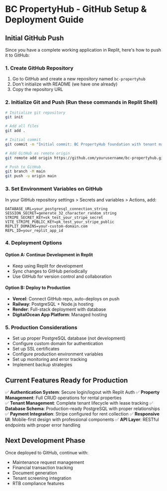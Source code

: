 # BC PropertyHub - GitHub Setup & Deployment Guide

## Initial GitHub Push

Since you have a complete working application in Replit, here's how to push it to GitHub:

### 1. Create GitHub Repository
1. Go to GitHub and create a new repository named `bc-propertyhub`
2. Don't initialize with README (we have one already)
3. Copy the repository URL

### 2. Initialize Git and Push (Run these commands in Replit Shell)

```bash
# Initialize git repository
git init

# Add all files
git add .

# Initial commit
git commit -m "Initial commit: BC PropertyHub foundation with tenant management"

# Add GitHub as remote origin
git remote add origin https://github.com/yourusername/bc-propertyhub.git

# Push to GitHub
git branch -M main
git push -u origin main
```

### 3. Set Environment Variables on GitHub

In your GitHub repository settings > Secrets and variables > Actions, add:

```
DATABASE_URL=your_postgresql_connection_string
SESSION_SECRET=generate_32_character_random_string
STRIPE_SECRET_KEY=sk_test_your_stripe_secret
VITE_STRIPE_PUBLIC_KEY=pk_test_your_stripe_public
REPLIT_DOMAINS=your-custom-domain.com
REPL_ID=your_replit_app_id
```

### 4. Deployment Options

#### Option A: Continue Development in Replit
- Keep using Replit for development
- Sync changes to GitHub periodically
- Use GitHub for version control and collaboration

#### Option B: Deploy to Production
- **Vercel**: Connect GitHub repo, auto-deploys on push
- **Railway**: PostgreSQL + Node.js hosting
- **Render**: Full-stack deployment with database
- **DigitalOcean App Platform**: Managed hosting

### 5. Production Considerations

- Set up proper PostgreSQL database (not development)
- Configure custom domain for authentication
- Set up SSL certificates
- Configure production environment variables
- Set up monitoring and error tracking
- Implement backup strategies

## Current Features Ready for Production

✅ **Authentication System**: Secure login/logout with Replit Auth
✅ **Property Management**: Full CRUD operations for rental properties  
✅ **Tenant Management**: Complete tenant lifecycle with lease tracking
✅ **Database Schema**: Production-ready PostgreSQL with proper relationships
✅ **Payment Integration**: Stripe configured for rent collection
✅ **Responsive UI**: Mobile-first design with professional components
✅ **API Layer**: RESTful endpoints with proper error handling

## Next Development Phase

Once deployed to GitHub, continue with:
- Maintenance request management
- Financial transaction tracking  
- Document generation
- Tenant screening integration
- RTB compliance features